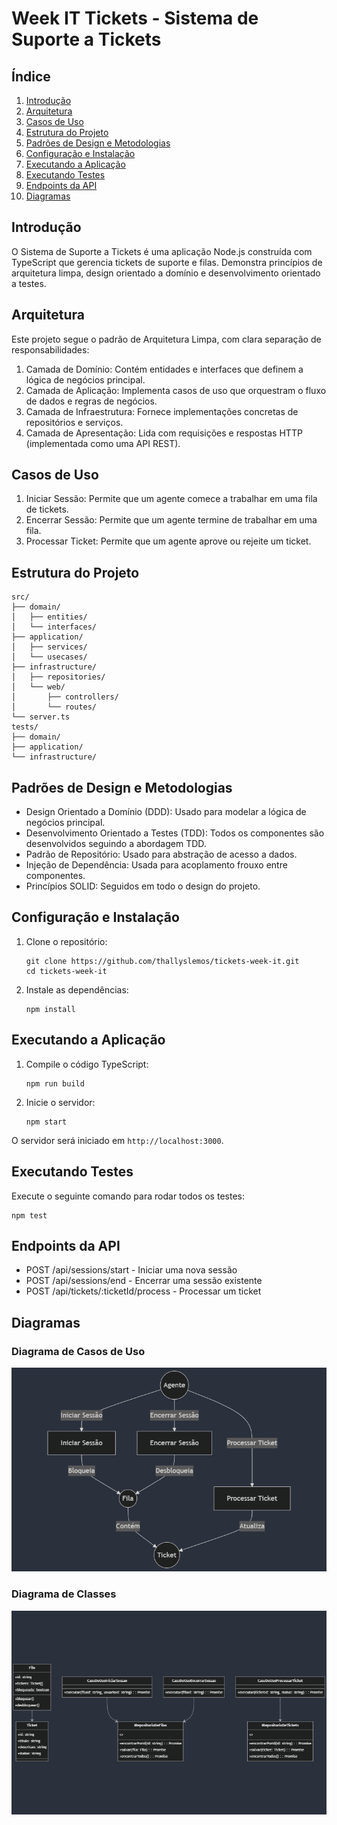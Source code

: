 # Week IT Tickets - Sistema de Suporte a Tickets
## Índice
1. [Introdução](#introdução)
2. [Arquitetura](#arquitetura)
3. [Casos de Uso](#casos-de-uso)
4. [Estrutura do Projeto](#estrutura-do-projeto)
5. [Padrões de Design e Metodologias](#padrões-de-design-e-metodologias)
6. [Configuração e Instalação](#configuração-e-instalação)
7. [Executando a Aplicação](#executando-a-aplicação)
8. [Executando Testes](#executando-testes)
9. [Endpoints da API](#endpoints-da-api)
10. [Diagramas](#diagramas)

## Introdução
O Sistema de Suporte a Tickets é uma aplicação Node.js construída com TypeScript que gerencia tickets de suporte e filas. Demonstra princípios de arquitetura limpa, design orientado a domínio e desenvolvimento orientado a testes.

## Arquitetura
Este projeto segue o padrão de Arquitetura Limpa, com clara separação de responsabilidades:

1. Camada de Domínio: Contém entidades e interfaces que definem a lógica de negócios principal.
2. Camada de Aplicação: Implementa casos de uso que orquestram o fluxo de dados e regras de negócios.
3. Camada de Infraestrutura: Fornece implementações concretas de repositórios e serviços.
4. Camada de Apresentação: Lida com requisições e respostas HTTP (implementada como uma API REST).

## Casos de Uso
1. Iniciar Sessão: Permite que um agente comece a trabalhar em uma fila de tickets.
2. Encerrar Sessão: Permite que um agente termine de trabalhar em uma fila.
3. Processar Ticket: Permite que um agente aprove ou rejeite um ticket.

## Estrutura do Projeto
```
src/
├── domain/
│   ├── entities/
│   └── interfaces/
├── application/
│   ├── services/
│   └── usecases/
├── infrastructure/
│   ├── repositories/
│   └── web/
│       ├── controllers/
│       └── routes/
└── server.ts
tests/
├── domain/
├── application/
└── infrastructure/
```

## Padrões de Design e Metodologias
- Design Orientado a Domínio (DDD): Usado para modelar a lógica de negócios principal.
- Desenvolvimento Orientado a Testes (TDD): Todos os componentes são desenvolvidos seguindo a abordagem TDD.
- Padrão de Repositório: Usado para abstração de acesso a dados.
- Injeção de Dependência: Usada para acoplamento frouxo entre componentes.
- Princípios SOLID: Seguidos em todo o design do projeto.

## Configuração e Instalação
1. Clone o repositório:
    ```
    git clone https://github.com/thallyslemos/tickets-week-it.git
    cd tickets-week-it
    ```
2. Instale as dependências:
    ```
    npm install
    ```

## Executando a Aplicação
1. Compile o código TypeScript:
    ```
    npm run build
    ```
2. Inicie o servidor:
    ```
    npm start
    ```
O servidor será iniciado em `http://localhost:3000`.

## Executando Testes
Execute o seguinte comando para rodar todos os testes:
```
npm test
```

## Endpoints da API
- POST /api/sessions/start - Iniciar uma nova sessão
- POST /api/sessions/end - Encerrar uma sessão existente
- POST /api/tickets/:ticketId/process - Processar um ticket

## Diagramas

### Diagrama de Casos de Uso
<!-- anexa imagem aqui -->
![Diagrama de Casos de Uso](./assets/docs/diagrama-caso-de-uso.png)

### Diagrama de Classes
![Diagrama de Classes](./assets/docs/diagrama-de-classes.png)
